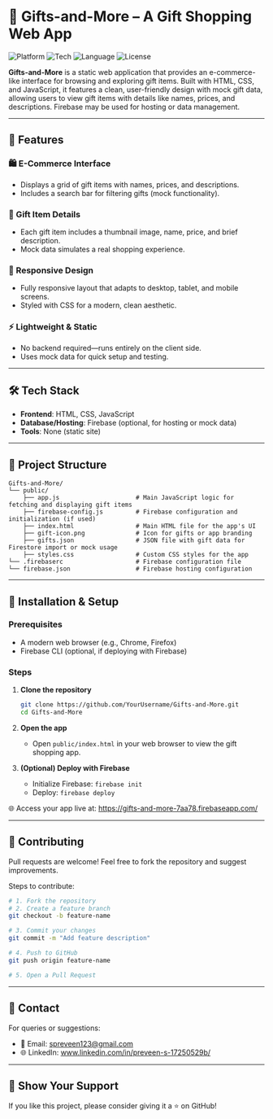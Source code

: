 # 🎁 Gifts-and-More – A Gift Shopping Web App

![Platform](https://img.shields.io/badge/Platform-Web-blue.svg)
![Tech](https://img.shields.io/badge/Frontend-HTML%20%7C%20CSS-orange.svg)
![Language](https://img.shields.io/badge/Language-JavaScript-yellow.svg)
![License](https://img.shields.io/badge/License-MIT-lightgrey.svg)

**Gifts-and-More** is a static web application that provides an e-commerce-like interface for browsing and exploring gift items. Built with HTML, CSS, and JavaScript, it features a clean, user-friendly design with mock gift data, allowing users to view gift items with details like names, prices, and descriptions. Firebase may be used for hosting or data management.

---

## 🚀 Features

### 🛍️ E-Commerce Interface
- Displays a grid of gift items with names, prices, and descriptions.  
- Includes a search bar for filtering gifts (mock functionality).

### 🎀 Gift Item Details
- Each gift item includes a thumbnail image, name, price, and brief description.  
- Mock data simulates a real shopping experience.

### 📱 Responsive Design
- Fully responsive layout that adapts to desktop, tablet, and mobile screens.  
- Styled with CSS for a modern, clean aesthetic.

### ⚡ Lightweight & Static
- No backend required—runs entirely on the client side.  
- Uses mock data for quick setup and testing.

---

## 🛠️ Tech Stack

- **Frontend**: HTML, CSS, JavaScript  
- **Database/Hosting**: Firebase (optional, for hosting or mock data)  
- **Tools**: None (static site)

---

## 📂 Project Structure

```
Gifts-and-More/
└── public/
    ├── app.js                     # Main JavaScript logic for fetching and displaying gift items
    ├── firebase-config.js         # Firebase configuration and initialization (if used)
    ├── index.html                 # Main HTML file for the app's UI
    ├── gift-icon.png              # Icon for gifts or app branding
    ├── gifts.json                 # JSON file with gift data for Firestore import or mock usage
    ├── styles.css                 # Custom CSS styles for the app
└── .firebaserc                    # Firebase configuration file
└── firebase.json                  # Firebase hosting configuration
```

---

## 🧪 Installation & Setup

### Prerequisites
- A modern web browser (e.g., Chrome, Firefox)  
- Firebase CLI (optional, if deploying with Firebase)

### Steps
1. **Clone the repository**
   ```bash
   git clone https://github.com/YourUsername/Gifts-and-More.git
   cd Gifts-and-More
   ```

2. **Open the app**
   - Open `public/index.html` in your web browser to view the gift shopping app.

3. **(Optional) Deploy with Firebase**
   - Initialize Firebase: `firebase init`
   - Deploy: `firebase deploy`

🌐 Access your app live at: https://gifts-and-more-7aa78.firebaseapp.com/

---

## 🤝 Contributing

Pull requests are welcome! Feel free to fork the repository and suggest improvements.

Steps to contribute:

```bash
# 1. Fork the repository
# 2. Create a feature branch
git checkout -b feature-name

# 3. Commit your changes
git commit -m "Add feature description"

# 4. Push to GitHub
git push origin feature-name

# 5. Open a Pull Request
```

---

## 📧 Contact

For queries or suggestions:

- 📩 Email: spreveen123@gmail.com  
- 🌐 LinkedIn: www.linkedin.com/in/preveen-s-17250529b/

---

## 🌟 Show Your Support

If you like this project, please consider giving it a ⭐ on GitHub!
